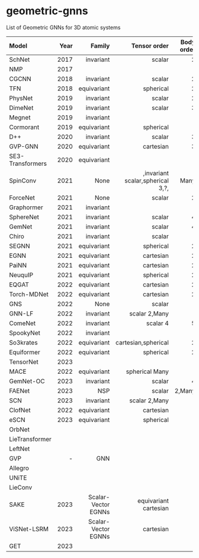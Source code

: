 # geometric-gnns
List of Geometric GNNs for 3D atomic systems

| Model | Year | Family | Tensor order | Body order | Source |
| :---  | ---: | ---:   | ---:         | ---: | ---: |
|SchNet| 2017| invariant	| scalar	| 2 | 
| NMP|	2017||			|| |
|CGCNN|	2018|	invariant|	scalar|	2| |
|TFN|	2018|	equivariant|	spherical|	2| |
|PhysNet|	2019|	invariant|	scalar|	2| |
|DimeNet|	2019|	invariant|	scalar|	3| |
|Megnet|	2019|	invariant||		| |
|Cormorant|	2019|	equivariant|	spherical|	| |
|D++|	2020|	invariant|	scalar|	3| |
|GVP-GNN|	2020|	equivariant|	cartesian|	3| |
|SE3-Transformers|	2020|	equivariant||		| |
|SpinConv|	2021|	None|,invariant	scalar,spherical	3,?,|Many| |
|ForceNet|	2021|	None|	scalar|	2| |
|Graphormer|	2021|	invariant||		| |
|SphereNet|	2021|	invariant|	scalar|	4| |
|GemNet|	2021|	invariant|	scalar|	4| |
|Chiro|	2021|	invariant|	scalar|	| |
|SEGNN|	2021|	equivariant|	spherical|	2| |
|EGNN|	2021|	equivariant|	cartesian|	2| |
|PaiNN|	2021|	equivariant|	cartesian|	2| |
|NeuquIP|	2021|	equivariant|	spherical|	2| |
|EQGAT|	2022|	equivariant|	cartesian|	2| |
|Torch-MDNet|	2022|	equivariant|	cartesian|	2| |
|GNS|	2022|	None|	scalar|	| |
|GNN-LF|	2022|	invariant|	scalar	2,Many|| |
|ComeNet|	2022|	invariant|	scalar	4|5| |
|SpookyNet|	2022|	invariant||		| |
|So3krates|	2022|	equivariant|	cartesian,spherical|	2| |
|Equiformer|	2022|	equivariant|	spherical|	2| |
|TensorNet|	2023||			|| |
|MACE|	2022|	equivariant|	spherical	Many|| |
|GemNet-OC|	2023|	invariant|	scalar|	4| |
|FAENet|	2023|	NSP | scalar |	2,Many|| |
|SCN|	2023|	invariant|	scalar	2,Many|| |
|ClofNet|	2022|	equivariant|	cartesian|	| |
|eSCN|	2023|	equivariant|	spherical|	| |
|OrbNet|||				|| |
|LieTransformer|||				|| |
|LeftNet|	||			|| |
|GVP|-|GNN|				|| |
|Allegro|||				|| |
|UNiTE| ||				|| |
|LieConv|||				|| |
|SAKE|	2023|	Scalar-Vector EGNNs| equivariant	cartesian|	| |
|ViSNet-LSRM|	2023|	Scalar-Vector EGNNs|	cartesian|	| |
|GET|	2023	||		|| |
